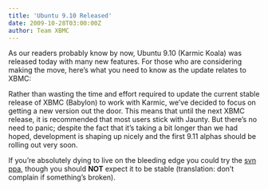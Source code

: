 ```yaml
---
title: 'Ubuntu 9.10 Released'
date: 2009-10-28T03:00:00Z
author: Team XBMC
---
```

As our readers probably know by now, Ubuntu 9.10 (Karmic Koala) was released today with many new features. For those who are considering making the move, here’s what you need to know as the update relates to XBMC:

 Rather than wasting the time and effort required to update the current stable release of XBMC (Babylon) to work with Karmic, we’ve decided to focus on getting a new version out the door. This means that until the next XBMC release, it is recommended that most users stick with Jaunty. But there’s no need to panic; despite the fact that it’s taking a bit longer than we had hoped, development is shaping up nicely and the first 9.11 alphas should be rolling out very soon.

 If you’re absolutely dying to live on the bleeding edge you could try the [svn ppa](https://launchpad.net/~team-xbmc-svn/+archive/ubuntu/ppa), though you should **NOT** expect it to be stable (translation: don’t complain if something’s broken).

 